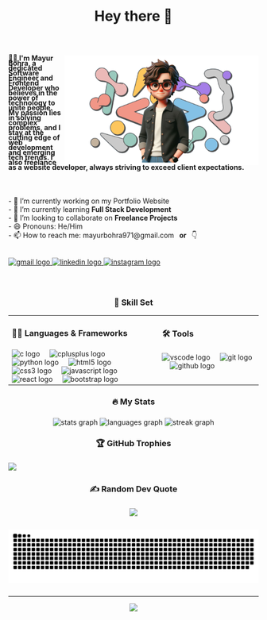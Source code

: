 <h1 align="center">Hey there 👋</h1>

###

<br clear="both">

###

<img align="right" height="220" src="./images/mayur illustration.png"  />

###

<h4 align="left" style="line-height:10px">🧑‍💻  I'm Mayur Bohra, a dedicated Software Engineer and Frontend Developer who believes in the power of technology to unite people. My passion lies in solving complex problems, and I stay at the cutting edge of web development and emerging tech trends. I also freelance as a website developer, always striving to exceed client expectations.</h4>

###

<br clear="both">

<p align="left">- 🔭 I’m currently working on my Portfolio Website<br>- 🌱 I’m currently learning <b>Full Stack Development</b><br>- 👯 I’m looking to collaborate on <b>Freelance Projects</b><br>- 😄 Pronouns: He/Him <br>- 📫 How to reach me: mayurbohra971@gmail.com <b>&nbsp; or &nbsp;</b> 👇</p>

<br clear="both">

<div align="left">
  <a href="mailto:mayurbohra971@gmail.com" target="_blank">
    <img src="https://img.shields.io/static/v1?message=Gmail&logo=gmail&label=&color=D14836&logoColor=white&labelColor=&style=for-the-badge" height="25" alt="gmail logo"  />
  </a>
  <a href="https://www.linkedin.com/in/mayur-bohra/" target="_blank">
    <img src="https://img.shields.io/static/v1?message=LinkedIn&logo=linkedin&label=&color=0077B5&logoColor=white&labelColor=&style=for-the-badge" height="25" alt="linkedin logo"  />
  </a>
  <a href="https://www.instagram.com/mayurbohra_/" target="_blank">
    <img src="https://img.shields.io/static/v1?message=Instagram&logo=instagram&label=&color=E4405F&logoColor=white&labelColor=&style=for-the-badge" height="25" alt="instagram logo"  />
  </a>
</div>

###
<br clear="both">

<h3 align="center"> 🎯 Skill Set</h3>

<table align="center" style="border:0;" border="0">
<tr style="border:0;" border="0">
<td valign="top" width="60%" style="border:0;" border="0">

  <h3 align="left">🧑‍💻 Languages & Frameworks</h3>

  ###

  <div align="left">
    <img src="https://cdn.jsdelivr.net/gh/devicons/devicon/icons/c/c-original.svg" height="40" alt="c logo"  />
    <img width="12" />
    <img src="https://cdn.jsdelivr.net/gh/devicons/devicon/icons/cplusplus/cplusplus-original.svg" height="40" alt="cplusplus logo"  />
    <img width="12" />
    <img src="https://cdn.jsdelivr.net/gh/devicons/devicon/icons/python/python-original.svg" height="40" alt="python logo"  />
    <img width="12" />
    <img src="https://cdn.jsdelivr.net/gh/devicons/devicon/icons/html5/html5-original.svg" height="40" alt="html5 logo"  />
    <img width="12" />
    <img src="https://cdn.jsdelivr.net/gh/devicons/devicon/icons/css3/css3-original.svg" height="40" alt="css3 logo"  />
    <img width="12" />
    <img src="https://cdn.jsdelivr.net/gh/devicons/devicon/icons/javascript/javascript-original.svg" height="40" alt="javascript logo"  />
    <img width="12" />
    <img src="https://cdn.jsdelivr.net/gh/devicons/devicon/icons/react/react-original.svg" height="40" alt="react logo"  />
    <img width="12" />
    <img src="https://cdn.jsdelivr.net/gh/devicons/devicon/icons/bootstrap/bootstrap-original.svg" height="40" alt="bootstrap logo"  />
  </div>

</td>

<td valign="top" width="80%" style="border:0;" border="0">

  <h3 align="left">🛠 Tools</h3>

  ###

  <div align="left">
    <img src="https://cdn.jsdelivr.net/gh/devicons/devicon/icons/vscode/vscode-original.svg" height="40" alt="vscode logo"  />
    <img width="12" />
    <img src="https://cdn.jsdelivr.net/gh/devicons/devicon/icons/git/git-original.svg" height="40" alt="git logo"  />
    <img width="12" />
    <img src="https://cdn.jsdelivr.net/gh/devicons/devicon/icons/github/github-original.svg" height="40" alt="github logo"  />
  </div>

</td>
</tr>
</table>


###


<h3 align="center">🔥 My Stats</h3>

###

<div align="center">
  <img src="https://github-readme-stats.vercel.app/api?username=mayurbohra9&hide_title=false&hide_rank=false&show_icons=true&include_all_commits=true&count_private=true&disable_animations=false&theme=dracula&locale=en&hide_border=true&order=1" height="150" alt="stats graph"  />
  <img src="https://github-readme-stats.vercel.app/api/top-langs?username=mayurbohra9&locale=en&hide_title=false&layout=compact&card_width=320&langs_count=5&theme=dark&hide_border=true&order=2" height="150" alt="languages graph"  />
  <img src="https://streak-stats.demolab.com?user=mayurbohra9&locale=en&mode=daily&theme=dark&hide_border=true&border_radius=5&order=3" height="200" alt="streak graph"  />
</div>

###

<h3 align="center">🏆 GitHub Trophies</h3>

###

![](https://github-profile-trophy.vercel.app/?username=mayurbohra9&theme=darkhub&no-frame=true&no-bg=false&margin-w=4)


###

<h3 align="center">✍️ Random Dev Quote</h3>
<div align="center">

###

![](https://quotes-github-readme.vercel.app/api?type=horizontal&theme=dark)

</div>

###

<img src="https://raw.githubusercontent.com/mayurbohra9/mayurbohra9/output/snake.svg" alt="Snake animation" />

###


<div align="center">

  ###

  ---
  [![](https://visitcount.itsvg.in/api?id=mayurbohra9&icon=5&color=0)](https://visitcount.itsvg.in)

</div>